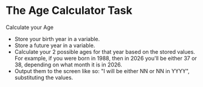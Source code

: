 # The Age Calculator Task

Calculate your Age

- Store your birth year in a variable.
- Store a future year in a variable.
- Calculate your 2 possible ages for that year based on the stored values. For example, if you were born in 1988, then in 2026 you'll be either 37 or 38, depending on what month it is in 2026.
- Output them to the screen like so: "I will be either NN or NN in YYYY", substituting the values.